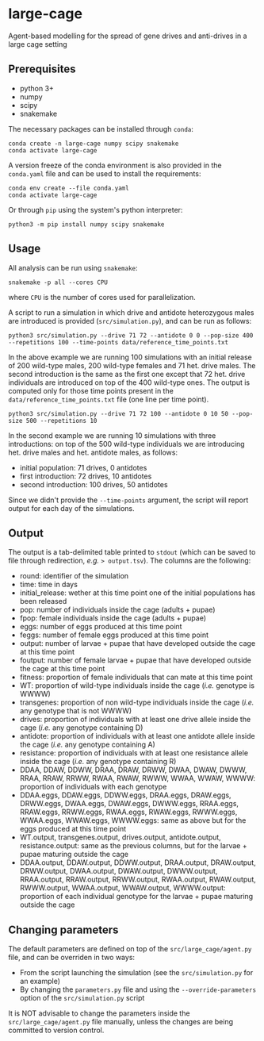 large-cage
====

Agent-based modelling for the spread of gene drives and anti-drives in a large cage setting

Prerequisites
----

* python 3+
* numpy
* scipy
* snakemake

The necessary packages can be installed through `conda`:

    conda create -n large-cage numpy scipy snakemake
    conda activate large-cage

A version freeze of the conda environment is also provided in the `conda.yaml`
file and can be used to install the requirements:

    conda env create --file conda.yaml
    conda activate large-cage

Or through `pip` using the system's python interpreter:

    python3 -m pip install numpy scipy snakemake

Usage
----

All analysis can be run using `snakemake`:

    snakemake -p all --cores CPU

where `CPU` is the number of cores used for parallelization.

A script to run a simulation in which drive and antidote heterozygous males
are introduced is provided (`src/simulation.py`), and can be run as follows:

    python3 src/simulation.py --drive 71 72 --antidote 0 0 --pop-size 400 --repetitions 100 --time-points data/reference_time_points.txt

In the above example we are running 100 simulations with an initial release
of 200 wild-type males, 200 wild-type females and 71 het. drive males. The second
introduction is the same as the first one except that 72 het. drive individuals
are introduced on top of the 400 wild-type ones. The output is computed only
for those time points present in the `data/reference_time_points.txt` file
(one line per time point).

    python3 src/simulation.py --drive 71 72 100 --antidote 0 10 50 --pop-size 500 --repetitions 10 

In the second example we are running 10 simulations with three introductions:
on top of the 500 wild-type individuals we are introducing het. drive males
and het. antidote males, as follows:

* initial population: 71 drives, 0 antidotes
* first introduction: 72 drives, 10 antidotes
* second introduction: 100 drives, 50 antidotes

Since we didn't provide the `--time-points` argument, the script will report
output for each day of the simulations.

Output
----

The output is a tab-delimited table printed to `stdout` (which can be saved
to file through redirection, *e.g.* `> output.tsv`). The columns are the
following:

* round: identifier of the simulation
* time: time in days
* initial_release: wether at this time point one of the initial populations has been released
* pop: number of individuals inside the cage (adults + pupae)
* fpop: female individuals inside the cage (adults + pupae)
* eggs: number of eggs produced at this time point
* feggs: number of female eggs produced at this time point
* output: number of larvae + pupae that have developed outside the cage at this time point
* foutput: number of female larvae + pupae that have developed outside the cage at this time point
* fitness: proportion of female individuals that can mate at this time point
* WT: proportion of wild-type individuals inside the cage (*i.e.* genotype is WWWW)
* transgenes: proportion of non wild-type individuals inside the cage (*i.e.* any genotype that is not WWWW)
* drives: proportion of individuals with at least one drive allele inside the cage (*i.e.* any genotype containing D)
* antidote: proportion of individuals with at least one antidote allele inside the cage (*i.e.* any genotype containing A)
* resistance: proportion of individuals with at least one resistance allele inside the cage (*i.e.* any genotype containing R)
* DDAA, DDAW, DDWW, DRAA, DRAW, DRWW, DWAA, DWAW, DWWW, RRAA, RRAW, RRWW, RWAA, RWAW, RWWW, WWAA, WWAW, WWWW: proportion of individuals with each genotype
* DDAA.eggs, DDAW.eggs, DDWW.eggs, DRAA.eggs, DRAW.eggs, DRWW.eggs, DWAA.eggs, DWAW.eggs, DWWW.eggs, RRAA.eggs, RRAW.eggs, RRWW.eggs, RWAA.eggs, RWAW.eggs, RWWW.eggs, WWAA.eggs, WWAW.eggs, WWWW.eggs: same as above but for the eggs produced at this time point
* WT.output, transgenes.output, drives.output, antidote.output, resistance.output: same as the previous columns, but for the larvae + pupae maturing outside the cage
* DDAA.output, DDAW.output, DDWW.output, DRAA.output, DRAW.output, DRWW.output, DWAA.output, DWAW.output, DWWW.output, RRAA.output, RRAW.output, RRWW.output, RWAA.output, RWAW.output, RWWW.output, WWAA.output, WWAW.output, WWWW.output: proportion of each individual genotype for the larvae + pupae maturing outside the cage

Changing parameters
----

The default parameters are defined on top of the `src/large_cage/agent.py` file, and can be overriden in two ways:

* From the script launching the simulation (see the `src/simulation.py` for an example)
* By changing the `parameters.py` file and using the `--override-parameters` option of the `src/simulation.py` script

It is NOT advisable to change the parameters inside the
`src/large_cage/agent.py` file manually, unless the changes
are being committed to version control.
